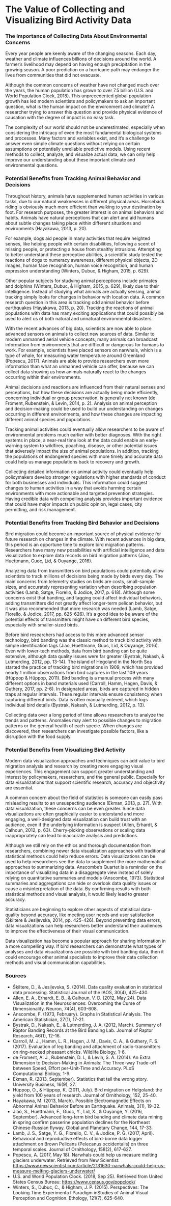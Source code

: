 # The Value of Collecting and Visualizing Bird Activity Data

### The Importance of Collecting Data About Environmental Concerns

Every year people are keenly aware of the changing seasons. Each day, weather and climate influences billions of decisions around the world. A farmer’s livelihood may depend on having enough precipitation in the growing season. A poor prediction on a hurricane path may endanger the lives from communities that did not evacuate. 

Although the common concerns of weather have not changed much over the years, the human population has grown to over 7.5 billion (U.S. and World Population Clock, 2018). This unprecedented global population growth has led modern scientists and policymakers to ask an important question, what is the human impact on the environment and climate? A researcher trying to answer this question and provide physical evidence of causation with the degree of impact is no easy task.

The complexity of our world should not be underestimated, especially when considering the intricacy of even the most fundamental biological systems and processes. Many factors and variables exist, and it’s a challenge to answer even simple climate questions without relying on certain assumptions or potentially unreliable predictive models. Using recent methods to collect, analyze, and visualize actual data, we can only help improve our understanding about these important climate and environmental questions.

### Potential Benefits from Tracking Animal Behavior and Decisions

Throughout history, animals have supplemented human activities in various tasks, due to our natural weaknesses in different physical areas. Horseback riding is obviously much more efficient than walking to your destination by foot. For research purposes, the greater interest is on animal behaviors and habits. Animals have natural perceptions that can alert and aid humans about subtle changes taking place within different situations and environments (Hayakawa, 2013, p. 20).

For example, dogs aid people in many activities that require heighted senses, like helping people with certain disabilities, following a scent of missing people, or protecting a house from stealthy intrusions. Attempting to better understand these perceptive abilities, a scientific study tested the reactions of dogs to numeracy awareness, different physical objects, 2D images, human face recognition, human voice recognition, and human expression understanding (Winters, Dubuc, & Higham, 2015, p. 629).

Other popular subjects for studying animal perceptions include primates and dolphins (Winters, Dubuc, & Higham, 2015, p. 629), likely due to their intelligence. Instead of studying what animals are actually sensing, animal tracking simply looks for changes in behavior with location data. A common research question in this area is tracking odd animal behavior before earthquakes (Hayakawa, 2013, p. 20). Tracking the reactions of animal populations with data has many exciting applications that could possibly be used to alert us of both natural and unnatural environmental disasters.

With the recent advances of big data, scientists are now able to place advanced sensors on animals to collect new sources of data. Similar to modern unmanned aerial vehicle concepts, many animals can broadcast information from environments that are difficult or dangerous for humans to work. For example, scientists have placed sensors on narwhals, which is a type of whale, for measuring water temperature around Greenland (Popescu, 2017). Animals are able to provide researchers even more information than what an unmanned vehicle can offer, because we can collect data showing us how animals naturally react to the changes occurring within their environments.

Animal decisions and reactions are influenced from their natural senses and perceptions, but how these decisions are actually being made efficiently, concerning individual or group preservation, is generally not known (de Froment, Rubenstein, & Levin, 2014, p. 2). Analysis on animal perception and decision-making could be used to build our understanding on changes occurring in different environments, and how these changes are impacting different animal species and populations.

Tracking animal activities could eventually allow researchers to be aware of environmental problems much earlier with better diagnoses. With the right systems in place, a near-real time look at the data could enable an early-warning system to wildfires, poaching, disease, or other potential issues that adversely impact the size of animal populations. In addition, tracking the populations of endangered species with more timely and accurate data could help us manage populations back to recovery and growth.

Collecting detailed information on animal activity could eventually help policymakers develop stronger regulations with higher standards of conduct for both businesses and individuals. This information could suggest changes to human activities in a way that avoids harming certain environments with more actionable and targeted prevention strategies. Having credible data with compelling analysis provides important evidence that could have major impacts on public opinion, legal cases, city permitting, and risk management.

### Potential Benefits from Tracking Bird Behavior and Decisions

Bird migration could become an important source of physical evidence for future research on changes in the climate. With recent advances in big data, this period is an opportune time to explore bird migration patterns. Researchers have many new possibilities with artificial intelligence and data visualization to explore data records on bird migration patterns (Jiao, Huettmann, Guoc, Lid, & Ouyange, 2016).

Analyzing data from transmitters on bird populations could potentially allow scientists to track millions of decisions being made by birds every day. The main concerns from telemetry studies on birds are costs, small-sample sizes, and accurately representing variation when describing population activities (Lamb, Satge, Fiorello, & Jodice, 2017, p. 618). Although some concerns exist that banding, and tagging could affect individual behaviors, adding transmitters did not greatly affect longer-term pelican behavior, but it was also recommended that more research was needed (Lamb, Satge, Fiorello, & Jodice, 2017, pp. 625-626). It’s a good idea to be aware of the potential effects of transmitters might have on different bird species, especially with smaller-sized birds.

Before bird researchers had access to this more advanced sensor technology, bird banding was the classic method to track bird activity with simple identification tags (Jiao, Huettmann, Guoc, Lid, & Ouyange, 2016). Even with lower-tech methods, data from bird banding can be quite extensive, although data quality issues were far greater (Bystrak, Nakash, & Lutmerding, 2012, pp. 13-14). The island of Hegoland in the North Sea started the practice of tracking bird migrations in 1909, which has provided nearly 1 million observations from bird captures in the last 109 years (Hüppop & Hüppop, 2011). Bird banding is a manual process with many different options in band materials used (Carroll, Hamm, Hagen, Davis, & Guthery, 2017, pp. 2-6). In designated areas, birds are captured in hidden traps at regular intervals. These regular intervals ensure consistency when capturing different birds. Data is often manually entered, which logs individual bird details (Bystrak, Nakash, & Lutmerding, 2012, p. 13).

Collecting data over a long period of time allows researchers to analyze the trends and patterns. Anomalies may alert to possible changes to migration patterns or the general health of each specie. When changes are discovered, then researchers can investigate possible factors, like a disruption with the food supply.

### Potential Benefits from Visualizing Bird Activity

Modern data visualization approaches and techniques can add value to bird migration analysis and research by creating more engaging visual experiences. This engagement can support greater understanding and interest by policymakers, researchers, and the general public. Especially for data visualizations that support scientific research, accuracy and objectivity are essential. 

A common concern about the field of statistics is someone can easily pass misleading results to an unsuspecting audience (Ekman, 2013, p. 27). With data visualization, these concerns can be even greater. Since data visualizations are often graphically easier to understand and more engaging, a well-designed data visualization can build trust with an audience, even if the underlying information is suspect (Allen, Erhardt, & Calhoun, 2012, p. 63). Cherry-picking observations or scaling data inappropriately can lead to inaccurate analysis and predictions.

Although we still rely on the ethics and thorough documentation from researchers, combining newer data visualization approaches with traditional statistical methods could help reduce errors. Data visualizations can be used to help researchers see the data to supplement the more mathematical approaches to summarizing data. Anscombe’s Quartet is a reminder on the importance of visualizing data in a disaggregate view instead of solely relying on quantitative summaries and models (Anscombe, 1973). Statistical summaries and aggregations can hide or overlook data quality issues or cause a misinterpretation of the data. By confirming results with both statistical methods and visual analysis, it would likely lead to greater accuracy.

Statisticians are beginning to explore other aspects of statistical data-quality beyond accuracy, like meeting user needs and user satisfaction (Šķiltere & Jesiļevska, 2014, pp. 425-426). Beyond preventing data errors, data visualizations can help researchers better understand their audiences to improve the effectiveness of their visual communication.

Data visualization has become a popular approach for sharing information in a more compelling way. If bird researchers can demonstrate what types of analyses and data visualizations are possible with bird banding data, then it could encourage other animal specialists to improve their data collection methods and visual communication capabilities.

### Sources
* Šķiltere, D., & Jesiļevska, S. (2014). Data quality evaluation in statistical data processing. Statistical Journal of the IAOS, 30(4), 425-430.
* Allen, E. A., Erhardt, E. B., & Calhoun, V. D. (2012, May 24). Data Visualization in the Neurosciences: Overcoming the Curse of Dimensionality. Neuron, 74(4), 603-608.
* Anscombe, F. (1973, February). Graphs in Statistical Analysis. The American Statistician, 27(1), 17-21.
* Bystrak, D., Nakash, E., & Lutmerding, J. A. (2012, March). Summary of Raptor Banding Records at the Bird Banding Lab. Journal of Raptor Research, 46(1), 12-16.
* Carroll, M. J., Hamm, L. R., Hagen, J. M., Davis, C. A., & Guthery, F. S. (2017). Evaluation of leg banding and attachment of radio-transmitters on ring-necked pheasant chicks. Wildlife Biology, 1-6.
* de Froment, A. J., Rubenstein, D. I., & Levin, S. A. (2014). An Extra Dimension to Decision-Making in Animals: The Three-way Trade-off between Speed, Effort per-Unit-Time and Accuracy. PLoS Computational Biology, 1-9.
* Ekman, R. (2013, September). Statistics that tell the wrong story. University Business, 16(9), 27.
* Hüppop, O., & Hüppop, K. (2011, July). Bird migration on Helgoland: the yield from 100 years of research. Journal of Ornithology, 152, 25-40.
* Hayakawa, M. (2013, March). Possible Electromagnetic Effects on Abnormal Animal Behavior Before an Earthquake. Animals, 3(1), 19-32.
* Jiao, S., Huettmann, F., Guoc, Y., Lid, X., & Ouyange, Y. (2016, September). Advanced long-term bird banding and climate data mining in spring confirm passerine population declines for the Northeast Chinese-Russian flyway. Global and Planetary Change, 144, 17-33.
* Lamb, J. S., Satge, Y. G., Fiorello, C. V., & Jodice, P. G. (2017, April). Behavioral and reproductive effects of bird-borne data logger attachment on Brown Pelicans (Pelecanus occidentalis) on three temporal scales. Journal of Ornithology, 158(2), 617-627.
* Popescu, A. (2017, May 18). Narwhals could help us measure melting glaciers underwater. Retrieved from New Scientist: https://www.newscientist.com/article/2131630-narwhals-could-help-us-measure-melting-glaciers-underwater/
* U.S. and World Population Clock. (2018, Sep 25). Retrieved from United States Census Bureau: https://www.census.gov/popclock/
* Winters, S., Dubuc, C., & Higham, J. P. (2015). Perspectives: The Looking Time Experimenta l Paradigm inStudies of Animal Visual Perception and Cognition. Ethology, 121(7), 625-640.

